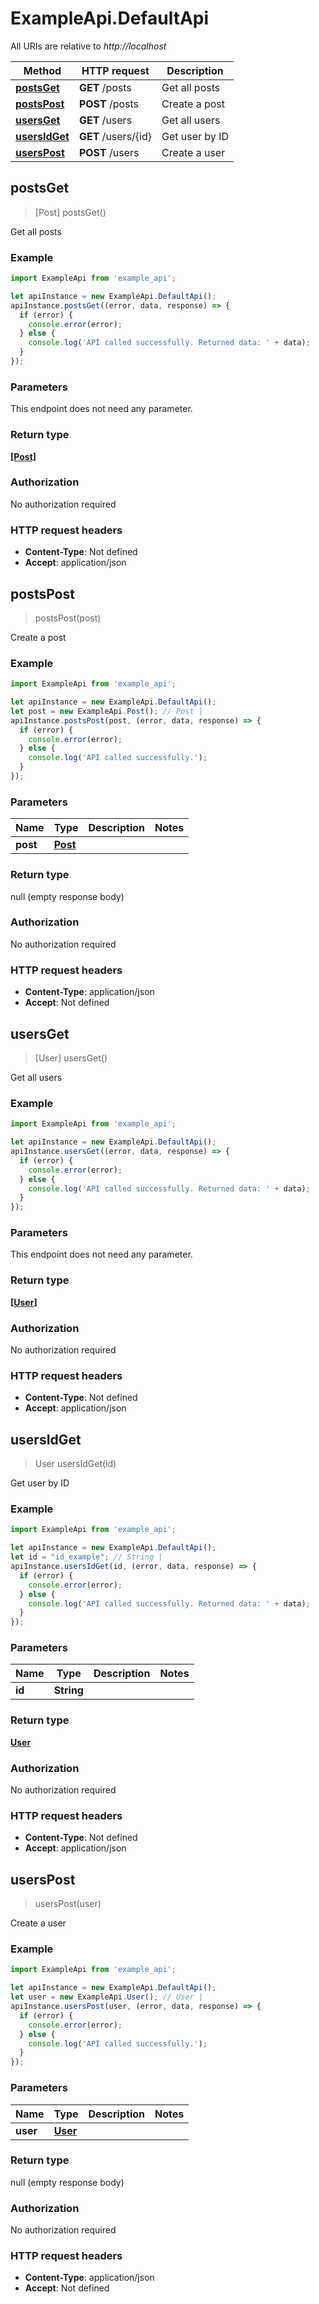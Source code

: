 # ExampleApi.DefaultApi

All URIs are relative to *http://localhost*

Method | HTTP request | Description
------------- | ------------- | -------------
[**postsGet**](DefaultApi.md#postsGet) | **GET** /posts | Get all posts
[**postsPost**](DefaultApi.md#postsPost) | **POST** /posts | Create a post
[**usersGet**](DefaultApi.md#usersGet) | **GET** /users | Get all users
[**usersIdGet**](DefaultApi.md#usersIdGet) | **GET** /users/{id} | Get user by ID
[**usersPost**](DefaultApi.md#usersPost) | **POST** /users | Create a user



## postsGet

> [Post] postsGet()

Get all posts

### Example

```javascript
import ExampleApi from 'example_api';

let apiInstance = new ExampleApi.DefaultApi();
apiInstance.postsGet((error, data, response) => {
  if (error) {
    console.error(error);
  } else {
    console.log('API called successfully. Returned data: ' + data);
  }
});
```

### Parameters

This endpoint does not need any parameter.

### Return type

[**[Post]**](Post.md)

### Authorization

No authorization required

### HTTP request headers

- **Content-Type**: Not defined
- **Accept**: application/json


## postsPost

> postsPost(post)

Create a post

### Example

```javascript
import ExampleApi from 'example_api';

let apiInstance = new ExampleApi.DefaultApi();
let post = new ExampleApi.Post(); // Post | 
apiInstance.postsPost(post, (error, data, response) => {
  if (error) {
    console.error(error);
  } else {
    console.log('API called successfully.');
  }
});
```

### Parameters


Name | Type | Description  | Notes
------------- | ------------- | ------------- | -------------
 **post** | [**Post**](Post.md)|  | 

### Return type

null (empty response body)

### Authorization

No authorization required

### HTTP request headers

- **Content-Type**: application/json
- **Accept**: Not defined


## usersGet

> [User] usersGet()

Get all users

### Example

```javascript
import ExampleApi from 'example_api';

let apiInstance = new ExampleApi.DefaultApi();
apiInstance.usersGet((error, data, response) => {
  if (error) {
    console.error(error);
  } else {
    console.log('API called successfully. Returned data: ' + data);
  }
});
```

### Parameters

This endpoint does not need any parameter.

### Return type

[**[User]**](User.md)

### Authorization

No authorization required

### HTTP request headers

- **Content-Type**: Not defined
- **Accept**: application/json


## usersIdGet

> User usersIdGet(id)

Get user by ID

### Example

```javascript
import ExampleApi from 'example_api';

let apiInstance = new ExampleApi.DefaultApi();
let id = "id_example"; // String | 
apiInstance.usersIdGet(id, (error, data, response) => {
  if (error) {
    console.error(error);
  } else {
    console.log('API called successfully. Returned data: ' + data);
  }
});
```

### Parameters


Name | Type | Description  | Notes
------------- | ------------- | ------------- | -------------
 **id** | **String**|  | 

### Return type

[**User**](User.md)

### Authorization

No authorization required

### HTTP request headers

- **Content-Type**: Not defined
- **Accept**: application/json


## usersPost

> usersPost(user)

Create a user

### Example

```javascript
import ExampleApi from 'example_api';

let apiInstance = new ExampleApi.DefaultApi();
let user = new ExampleApi.User(); // User | 
apiInstance.usersPost(user, (error, data, response) => {
  if (error) {
    console.error(error);
  } else {
    console.log('API called successfully.');
  }
});
```

### Parameters


Name | Type | Description  | Notes
------------- | ------------- | ------------- | -------------
 **user** | [**User**](User.md)|  | 

### Return type

null (empty response body)

### Authorization

No authorization required

### HTTP request headers

- **Content-Type**: application/json
- **Accept**: Not defined

